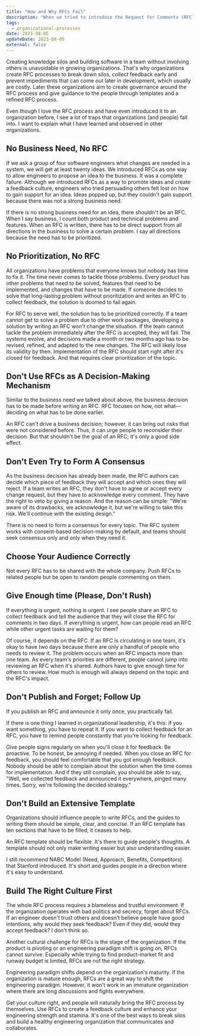 ```yaml
---
title: "How and Why RFCs Fail"
description: "When we tried to introduce the Request for Comments (RFC) process to an organization, we failed. Here is what I've learned from my mistakes."
tags:
  - organizational-processes
date: 2023-08-05
updateDate: 2023-08-05
external: false
---
```


Creating knowledge silos and building software in a team without involving others is unavoidable in growing organizations. That's why organizations create RFC processes to break down silos, collect feedback early and prevent impediments that can come out later in development, which usually are costly. Later these organizations aim to create governance around the RFC process and give guidance to the people through templates and a refined RFC process.

Even though I love the RFC process and have even introduced it to an organization before, I see a lot of traps that organizations (and people) fall into. I want to explain what I have learned and observed in other organizations.

## No Business Need, No RFC

If we ask a group of four software engineers what changes are needed in a system, we will get at least twenty ideas. We introduced RFCs as one way to allow engineers to propose an idea to the business. It was a complete failure. Although we introduced RFCs as a way to promote ideas and create a feedback culture, engineers who tried persuading others felt lost on how to gain support for an idea. Ideas popped up, but they couldn't gain support because there was not a strong business need.

If there is no strong business need for an idea, there shouldn't be an RFC. When I say business, I count both product and technical problems and features. When an RFC is written, there has to be direct support from all directions in the business to solve a certain problem. I say all directions because the need has to be prioritized.

## No Prioritization, No RFC

All organizations have problems that everyone knows but nobody has time to fix it. The time never comes to tackle those problems. Every product has other problems that need to be solved, features that need to be implemented, and changes that have to be made. If someone decides to solve that long-lasting problem without prioritization and writes an RFC to collect feedback, the solution is doomed to fail again.

For RFC to serve well, the solution has to be prioritized correctly. If a team cannot get to solve a problem due to other work packages, developing a solution by writing an RFC won't change the situation. If the team cannot tackle the problem immediately after the RFC is accepted, they will fail. The systems evolve, and decisions made a month or two months ago has to be revised, refined, and adapted to the new changes. The RFC will likely lose its validity by then. Implementation of the RFC should start right after it's closed for feedback. And that requires clear prioritization of the topic.

## Don't Use RFCs as A Decision-Making Mechanism

Similar to the business need we talked about above, the business decision has to be made before writing an RFC. RFC focuses on how, not what—deciding on what has to be done earlier.

An RFC can't drive a business decision; however, it can bring out risks that were not considered before. Thus, it can urge people to reconsider their decision. But that shouldn't be the goal of an RFC; it's only a good side effect.

## Don't Even Try to Form A Consensus

As the business decision has already been made, the RFC authors can decide which piece of feedback they will accept and which ones they will reject. If a team writes an RFC, they don't have to agree or accept every change request, but they have to acknowledge every comment. They have the right to veto by giving a reason. And the reason can be simple: "We're aware of its drawbacks, we acknowledge it, but we're willing to take this risk. We'll continue with the existing design."

There is no need to form a consensus for every topic. The RFC system works with consent-based decision-making by default, and teams should seek consensus only and only when they need it.

## Choose Your Audience Correctly

Not every RFC has to be shared with the whole company. Push RFCs to related people but be open to random people commenting on them.

## Give Enough time (Please, Don't Rush)

If everything is urgent, nothing is urgent. I see people share an RFC to collect feedback and tell the audience that they will close the RFC for comments in two days. If everything is urgent, how can people read an RFC while other urgent tasks are waiting for them?

Of course, it depends on the RFC. If an RFC is circulating in one team, it's okay to have two days because there are only a handful of people who needs to review it. The problem occurs when an RFC impacts more than one team. As every team's priorities are different, people cannot jump into reviewing an RFC when it's shared. Authors have to give enough time for others to review. How much is enough will always depend on the topic and the RFC's impact.

## Don't Publish and Forget; Follow Up

If you publish an RFC and announce it only once, you practically fail.

If there is one thing I learned in organizational leadership, it's this: if you want something, you have to repeat it. If you want to collect feedback for an RFC, you have to remind people constantly that you're looking for feedback.

Give people signs regularly on when you'll close it for feedback. Be proactive. To be honest, be annoying if needed. When you close an RFC for feedback, you should feel comfortable that you got enough feedback. Nobody should be able to complain about the solution when the time comes for implementation. And if they still complain, you should be able to say, "Well, we collected feedback and announced it everywhere, pinged many times. Sorry, we're following the decided strategy."

## Don't Build an Extensive Template

Organizations should influence people to write RFCs, and the guides to writing them should be simple, clear, and concise. If an RFC template has ten sections that have to be filled, it ceases to help.

An RFC template should be flexible. It's there to guide people's thoughts. A template should not only make writing easier but also understanding easier.

I still recommend NABC Model (Need, Approach, Benefits, Competitors) that Stanford introduced. It's short and guides people in a direction where it's easy to understand.

## Build The Right Culture First

The whole RFC process requires a blameless and trustful environment. If the organization operates with bad politics and secrecy, forget about RFCs. If an engineer doesn't trust others and doesn't believe people have good intentions, why would they seek feedback? Even if they did, would they accept feedback? I don't think so.

Another cultural challenge for RFCs is the stage of the organization. If the product is pivoting or an engineering paradigm shift is going on, RFCs cannot survive. Especially while trying to find product-market fit and runway budget is limited, RFCs are not the right strategy.

Engineering paradigm shifts depend on the organization's maturity. If the organization is mature enough, RFCs are a great way to shift the engineering paradigm. However, it won't work in an immature organization where there are long discussions and fights everywhere.

Get your culture right, and people will naturally bring the RFC process by themselves. Use RFCs to create a feedback culture and enhance your engineering strength and stamina. It's one of the best ways to break silos and build a healthy engineering organization that communicates and collaborates.
